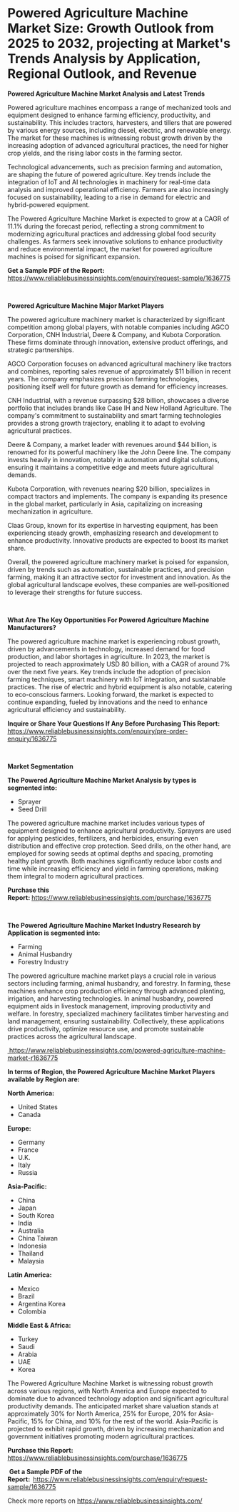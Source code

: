 <p><h1>Powered Agriculture Machine Market Size: Growth Outlook from 2025 to 2032, projecting at Market's Trends Analysis by Application, Regional Outlook, and Revenue</h1></p><p><strong>Powered Agriculture Machine Market Analysis and Latest Trends</strong></p>
<p><p>Powered agriculture machines encompass a range of mechanized tools and equipment designed to enhance farming efficiency, productivity, and sustainability. This includes tractors, harvesters, and tillers that are powered by various energy sources, including diesel, electric, and renewable energy. The market for these machines is witnessing robust growth driven by the increasing adoption of advanced agricultural practices, the need for higher crop yields, and the rising labor costs in the farming sector. </p><p>Technological advancements, such as precision farming and automation, are shaping the future of powered agriculture. Key trends include the integration of IoT and AI technologies in machinery for real-time data analysis and improved operational efficiency. Farmers are also increasingly focused on sustainability, leading to a rise in demand for electric and hybrid-powered equipment. </p><p>The Powered Agriculture Machine Market is expected to grow at a CAGR of 11.1% during the forecast period, reflecting a strong commitment to modernizing agricultural practices and addressing global food security challenges. As farmers seek innovative solutions to enhance productivity and reduce environmental impact, the market for powered agriculture machines is poised for significant expansion.</p></p>
<p><strong>Get a Sample PDF of the Report:&nbsp;</strong> <a href="https://www.reliablebusinessinsights.com/enquiry/request-sample/1636775?utm_campaign=2279&utm_medium=2&utm_source=Github&utm_content=ia&utm_term=23032025&utm_id=powered-agriculture-machine">https://www.reliablebusinessinsights.com/enquiry/request-sample/1636775</a></p>
<p>&nbsp;</p>
<p><strong>Powered Agriculture Machine Major Market Players</strong></p>
<p><p>The powered agriculture machinery market is characterized by significant competition among global players, with notable companies including AGCO Corporation, CNH Industrial, Deere & Company, and Kubota Corporation. These firms dominate through innovation, extensive product offerings, and strategic partnerships.</p><p>AGCO Corporation focuses on advanced agricultural machinery like tractors and combines, reporting sales revenue of approximately $11 billion in recent years. The company emphasizes precision farming technologies, positioning itself well for future growth as demand for efficiency increases.</p><p>CNH Industrial, with a revenue surpassing $28 billion, showcases a diverse portfolio that includes brands like Case IH and New Holland Agriculture. The company's commitment to sustainability and smart farming technologies provides a strong growth trajectory, enabling it to adapt to evolving agricultural practices.</p><p>Deere & Company, a market leader with revenues around $44 billion, is renowned for its powerful machinery like the John Deere line. The company invests heavily in innovation, notably in automation and digital solutions, ensuring it maintains a competitive edge and meets future agricultural demands.</p><p>Kubota Corporation, with revenues nearing $20 billion, specializes in compact tractors and implements. The company is expanding its presence in the global market, particularly in Asia, capitalizing on increasing mechanization in agriculture.</p><p>Claas Group, known for its expertise in harvesting equipment, has been experiencing steady growth, emphasizing research and development to enhance productivity. Innovative products are expected to boost its market share.</p><p>Overall, the powered agriculture machinery market is poised for expansion, driven by trends such as automation, sustainable practices, and precision farming, making it an attractive sector for investment and innovation. As the global agricultural landscape evolves, these companies are well-positioned to leverage their strengths for future success.</p></p>
<p>&nbsp;</p>
<p><strong>What Are The Key Opportunities For Powered Agriculture Machine Manufacturers?</strong></p>
<p><p>The powered agriculture machine market is experiencing robust growth, driven by advancements in technology, increased demand for food production, and labor shortages in agriculture. In 2023, the market is projected to reach approximately USD 80 billion, with a CAGR of around 7% over the next five years. Key trends include the adoption of precision farming techniques, smart machinery with IoT integration, and sustainable practices. The rise of electric and hybrid equipment is also notable, catering to eco-conscious farmers. Looking forward, the market is expected to continue expanding, fueled by innovations and the need to enhance agricultural efficiency and sustainability.</p></p>
<p><strong>Inquire or Share Your Questions If Any Before Purchasing This Report:</strong> <a href="https://www.reliablebusinessinsights.com/enquiry/pre-order-enquiry/1636775?utm_campaign=2279&utm_medium=2&utm_source=Github&utm_content=ia&utm_term=23032025&utm_id=powered-agriculture-machine">https://www.reliablebusinessinsights.com/enquiry/pre-order-enquiry/1636775</a></p>
<p>&nbsp;</p>
<p><strong>Market Segmentation</strong></p>
<p><strong>The Powered Agriculture Machine Market Analysis by types is segmented into:</strong></p>
<p><ul><li>Sprayer</li><li>Seed Drill</li></ul></p>
<p><p>The powered agriculture machine market includes various types of equipment designed to enhance agricultural productivity. Sprayers are used for applying pesticides, fertilizers, and herbicides, ensuring even distribution and effective crop protection. Seed drills, on the other hand, are employed for sowing seeds at optimal depths and spacing, promoting healthy plant growth. Both machines significantly reduce labor costs and time while increasing efficiency and yield in farming operations, making them integral to modern agricultural practices.</p></p>
<p><strong>Purchase this Report:&nbsp;</strong><a href="https://www.reliablebusinessinsights.com/purchase/1636775?utm_campaign=2279&utm_medium=2&utm_source=Github&utm_content=ia&utm_term=23032025&utm_id=powered-agriculture-machine">https://www.reliablebusinessinsights.com/purchase/1636775</a></p>
<p>&nbsp;</p>
<p><strong>The Powered Agriculture Machine Market Industry Research by Application is segmented into:</strong></p>
<p><ul><li>Farming</li><li>Animal Husbandry</li><li>Forestry Industry</li></ul></p>
<p><p>The powered agriculture machine market plays a crucial role in various sectors including farming, animal husbandry, and forestry. In farming, these machines enhance crop production efficiency through advanced planting, irrigation, and harvesting technologies. In animal husbandry, powered equipment aids in livestock management, improving productivity and welfare. In forestry, specialized machinery facilitates timber harvesting and land management, ensuring sustainability. Collectively, these applications drive productivity, optimize resource use, and promote sustainable practices across the agricultural landscape.</p></p>
<p><a href="https://www.reliablebusinessinsights.com/powered-agriculture-machine-market-r1636775?utm_campaign=2279&utm_medium=2&utm_source=Github&utm_content=ia&utm_term=23032025&utm_id=powered-agriculture-machine">&nbsp;https://www.reliablebusinessinsights.com/powered-agriculture-machine-market-r1636775</a></p>
<p><strong>In terms of Region, the Powered Agriculture Machine Market Players available by Region are:</strong></p>
<p>
    <p> <strong> North America: </strong>
        <ul>
            <li>United States</li>
            <li>Canada</li>
        </ul>
        </p> 
    <p> <strong> Europe: </strong>
        <ul>
            <li>Germany</li>
            <li>France</li>
            <li>U.K.</li>
            <li>Italy</li>
            <li>Russia</li>
        </ul>
        </p> 
    <p> <strong> Asia-Pacific: </strong>
        <ul>
            <li>China</li>
            <li>Japan</li>
            <li>South Korea</li>
            <li>India</li>
            <li>Australia</li>
            <li>China Taiwan</li>
            <li>Indonesia</li>
            <li>Thailand</li>
            <li>Malaysia</li>
        </ul>
        </p> 
    <p> <strong> Latin America: </strong>
        <ul>
            <li>Mexico</li>
            <li>Brazil</li>
            <li>Argentina Korea</li>
            <li>Colombia</li>
        </ul>
        </p> 
    <p> <strong> Middle East & Africa: </strong>
        <ul>
            <li>Turkey</li>
            <li>Saudi</li>
            <li>Arabia</li>
            <li>UAE</li>
            <li>Korea</li>
        </ul>
    </p>
    </p>
<p><p>The Powered Agriculture Machine Market is witnessing robust growth across various regions, with North America and Europe expected to dominate due to advanced technology adoption and significant agricultural productivity demands. The anticipated market share valuation stands at approximately 30% for North America, 25% for Europe, 20% for Asia-Pacific, 15% for China, and 10% for the rest of the world. Asia-Pacific is projected to exhibit rapid growth, driven by increasing mechanization and government initiatives promoting modern agricultural practices.</p></p>
<p><strong>Purchase this Report: </strong><a href="https://www.reliablebusinessinsights.com/purchase/1636775?utm_campaign=2279&utm_medium=2&utm_source=Github&utm_content=ia&utm_term=23032025&utm_id=powered-agriculture-machine">https://www.reliablebusinessinsights.com/purchase/1636775</a></p>
<p>&nbsp;<strong>Get a Sample PDF of the Report:&nbsp;&nbsp;</strong><a href="https://www.reliablebusinessinsights.com/enquiry/request-sample/1636775?utm_campaign=2279&utm_medium=2&utm_source=Github&utm_content=ia&utm_term=23032025&utm_id=powered-agriculture-machine">https://www.reliablebusinessinsights.com/enquiry/request-sample/1636775</a></p>
<p><strong></strong></p>
<p>Check more reports on <a href="https://www.reliablebusinessinsights.com/?utm_campaign=2279&utm_medium=2&utm_source=Github&utm_content=ia&utm_term=23032025&utm_id=powered-agriculture-machine">https://www.reliablebusinessinsights.com/</a></p>